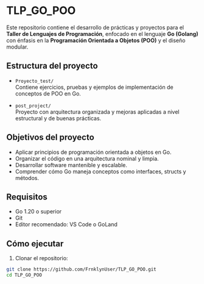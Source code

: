 # TLP_GO_POO

Este repositorio contiene el desarrollo de prácticas y proyectos para el **Taller de Lenguajes de Programación**, enfocado en el lenguaje **Go (Golang)** con énfasis en la **Programación Orientada a Objetos (POO)** y el diseño modular.

## Estructura del proyecto

- `Proyecto_test/`  
  Contiene ejercicios, pruebas y ejemplos de implementación de conceptos de POO en Go.

- `post_project/`  
  Proyecto con arquitectura organizada y mejoras aplicadas a nivel estructural y de buenas prácticas.

## Objetivos del proyecto

- Aplicar principios de programación orientada a objetos en Go.
- Organizar el código en una arquitectura nominal y limpia.
- Desarrollar software mantenible y escalable.
- Comprender cómo Go maneja conceptos como interfaces, structs y métodos.

## Requisitos

- Go 1.20 o superior
- Git
- Editor recomendado: VS Code o GoLand

## Cómo ejecutar

1. Clonar el repositorio:

```bash
git clone https://github.com/FrnklynUser/TLP_GO_POO.git
cd TLP_GO_POO
